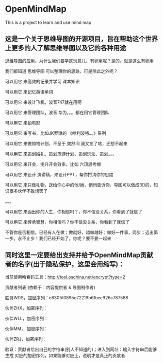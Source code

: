 # OpenMindMap
This is a project to learn and use mind map 
## 这是一个关于思维导图的开源项目，旨在帮助这个世界上更多的人了解思维导图以及它的各种用途

思维导图的应用，为什么我们要学这玩意儿，有卵用呢？是的，就是这么有卵用

我们都知道 思维导图 可以整理你的思路，可是除此之外呢？

可以用它 来高效的记录并学习 课本知识

可以用它 来记忆英语单词

可以用它 来设计飞机，波音747就在用啊

可以用它 来管理团队，波音 华为。。。都在用它管理团队

可以用它 来拍电影

可以用它 来写书，比如JK罗琳的 《哈利波特。。》系列

可以用它 来做购物计划，不至于 突然间 我又忘了啥，还想不起来

可以用它 来策划婚礼、策划旅游计划、策划玩法、策划。。。

可以用它 来开会，提升开会效率，比如 六顶思考帽

可以用它 来设计 演讲稿，来设计PPT，帮你捋清你的思路

可以用它 来只做礼物，送给你心中的他/她，悄悄告诉你，导图可以做成3D的，知识很多伙伴不敢想罢了

。。。

可以用它 来画出你的人生，你相信吗？，你不信没关系，你看到了就信了

可以用它 来传承智慧，你相信吗？你不信没关系，你看到了就信了

不管你是否相信，已经有人在做；做就好，越做越好；做好一件事，两步；迈出第一步，永不止步！我们已经开始了，你呢？要不要一起来

## 同时这里一定要给出支持并给予OpenMindMap贡献者的名字(出于隐私保护，这里会用缩写)：

当前使用哈希码工具：http://tool.oschina.net/encrypt?type=2

贡献者列表 (依赖于：内容提供者 & 导图制作者)

胜哥WDS，加密序列：e8305f0895e72219b6fbec926c787588

伙伴ZHX，加密序列：

伙伴WLL，加密序列：

伙伴MM， 加密序列：

伙伴ZRJ，加密序列：

验证：贡献者给出自己的字符串(别人不知道的)；进入到网址：输入字符串后能够生成 对应的加密序列，如果能够对应上，说明才是真正的贡献者
